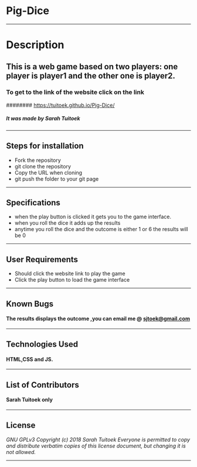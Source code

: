 # Pig-Dice
------------------------------------------------------------------------------------------------
# Description
####
This is a web game based on two players: one player is player1 and the other one is player2.
---------------------------------------------------------------------------------------
### To get to the link of the website click on the link  
######## https://tuitoek.github.io/Pig-Dice/
##### It was made by Sarah Tuitoek
------------------------------------------------------------------------------
## Steps for installation
- Fork the repository
- git clone the repository
- Copy the URL when cloning
- git push the folder to your git page
-------------------------------------------------------------------------------
## Specifications
- when  the play button is clicked it gets you to the game interface.
- when you roll the dice it adds up the results
- anytime you roll the dice and the outcome is either 1 or 6 the results will be 0
----------------------------------------------------------------------------------------------------
## User Requirements
- Should click the website link to play the game
- Click the play button to load the game interface
----------------------------------------------------------------------------------------------------
## Known Bugs
#### The results displays the outcome ,you can email me  @ sjtoek@gmail.com
------------------------------------------------------------------------------
## Technologies Used
#### HTML,CSS and JS.
------------------------------------------------------------------------------
## List of Contributors
#### Sarah Tuitoek only
------------------------------------------------------------------------------
## License
*GNU GPLv3
Copyright (c) 2018 Sarah Tuitoek
Everyone is permitted to copy and distribute verbatim copies of this license document, but changing it is not allowed.*

-----------------------------------------------------------------------------------------------
